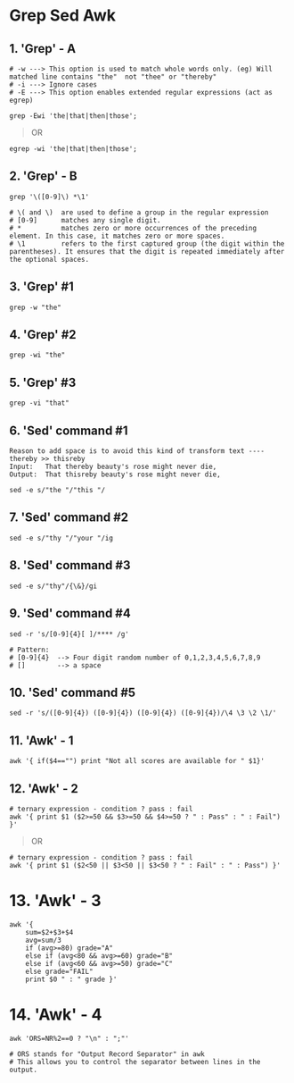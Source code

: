 # Grep Sed Awk

## 1. 'Grep' - A
```
# -w ---> This option is used to match whole words only. (eg) Will matched line contains "the"  not "thee" or "thereby"
# -i ---> Ignore cases
# -E ---> This option enables extended regular expressions (act as egrep)

grep -Ewi 'the|that|then|those';
```
> OR
```
egrep -wi 'the|that|then|those';
```

## 2. 'Grep' - B
```
grep '\([0-9]\) *\1'

# \( and \)  are used to define a group in the regular expression
# [0-9]      matches any single digit.
# *          matches zero or more occurrences of the preceding element. In this case, it matches zero or more spaces.
# \1         refers to the first captured group (the digit within the parentheses). It ensures that the digit is repeated immediately after the optional spaces.
```

## 3. 'Grep' #1
```
grep -w "the"
```

## 4. 'Grep' #2
```
grep -wi "the"
```

## 5. 'Grep' #3
```
grep -vi "that"
```

## 6. 'Sed' command #1
```
Reason to add space is to avoid this kind of transform text ---- thereby >> thisreby
Input:   That thereby beauty's rose might never die,
Output:  That thisreby beauty's rose might never die,

sed -e s/"the "/"this "/
```

## 7. 'Sed' command #2
```
sed -e s/"thy "/"your "/ig
```

## 8. 'Sed' command #3
```
sed -e s/"thy"/{\&}/gi
```

## 9. 'Sed' command #4
```
sed -r 's/[0-9]{4}[ ]/**** /g'

# Pattern:
# [0-9]{4}  --> Four digit random number of 0,1,2,3,4,5,6,7,8,9
# []        --> a space
```

## 10. 'Sed' command #5
```
sed -r 's/([0-9]{4}) ([0-9]{4}) ([0-9]{4}) ([0-9]{4})/\4 \3 \2 \1/'
```

## 11. 'Awk' - 1
```
awk '{ if($4=="") print "Not all scores are available for " $1}'
```

## 12. 'Awk' - 2
```
# ternary expression - condition ? pass : fail
awk '{ print $1 ($2>=50 && $3>=50 && $4>=50 ? " : Pass" : " : Fail") }'
```
> OR
```
# ternary expression - condition ? pass : fail
awk '{ print $1 ($2<50 || $3<50 || $3<50 ? " : Fail" : " : Pass") }'
```

# 13. 'Awk' - 3
```
awk '{
    sum=$2+$3+$4
    avg=sum/3
    if (avg>=80) grade="A"
    else if (avg<80 && avg>=60) grade="B"
    else if (avg<60 && avg>=50) grade="C"
    else grade="FAIL"
    print $0 " : " grade }'
```

# 14. 'Awk' - 4
```
awk 'ORS=NR%2==0 ? "\n" : ";"'

# ORS stands for "Output Record Separator" in awk
# This allows you to control the separator between lines in the output.
```
